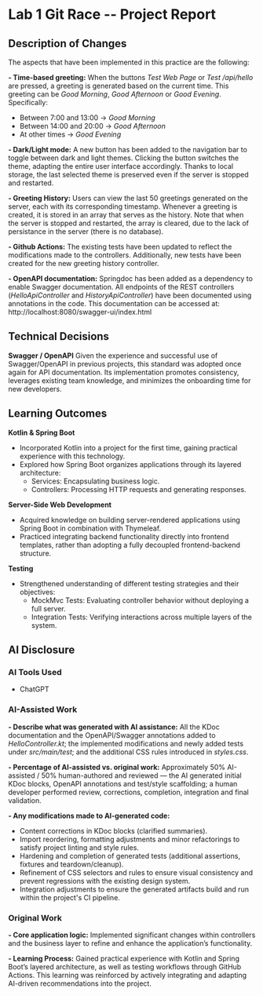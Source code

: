 # Lab 1 Git Race -- Project Report

## Description of Changes
The aspects that have been implemented in this practice are the following:

**- Time-based greeting:** When the buttons *Test Web Page* or *Test /api/hello* are pressed, a greeting is generated based on the current time. This greeting can be *Good Morning*, *Good Afternoon* or *Good Evening*. Specifically:  
  - Between 7:00 and 13:00 → *Good Morning*  
  - Between 14:00 and 20:00 → *Good Afternoon*  
  - At other times → *Good Evening*

**- Dark/Light mode:** A new button has been added to the navigation bar to toggle between dark and light themes. Clicking the button switches the theme, adapting the entire user interface accordingly. Thanks to local storage, the last selected theme is preserved even if the server is stopped and restarted.

**- Greeting History:** Users can view the last 50 greetings generated on the server, each with its corresponding timestamp. Whenever a greeting is created, it is stored in an array that serves as the history. Note that when the server is stopped and restarted, the array is cleared, due to the lack of persistance in the server (there is no database).

**- Github Actions:** The existing tests have been updated to reflect the modifications made to the controllers. Additionally, new tests have been created for the new greeting history controller.

**- OpenAPI documentation:** Springdoc has been added as a dependency to enable Swagger documentation. All endpoints of the REST controllers (*HelloApiController* and *HistoryApiController*) have been documented using annotations in the code. This documentation can be accessed at: http://localhost:8080/swagger-ui/index.html

## Technical Decisions

**Swagger / OpenAPI**
Given the experience and successful use of Swagger/OpenAPI in previous projects, this standard was adopted once again for API documentation. Its implementation promotes consistency, leverages existing team knowledge, and minimizes the onboarding time for new developers.

## Learning Outcomes

**Kotlin & Spring Boot**
- Incorporated Kotlin into a project for the first time, gaining practical experience with this technology.
- Explored how Spring Boot organizes applications through its layered architecture:
  - Services: Encapsulating business logic.
  - Controllers: Processing HTTP requests and generating responses.

**Server-Side Web Development**
- Acquired knowledge on building server-rendered applications using Spring Boot in combination with Thymeleaf.
- Practiced integrating backend functionality directly into frontend templates, rather than adopting a fully decoupled frontend-backend structure.

**Testing**
- Strengthened understanding of different testing strategies and their objectives:
  - MockMvc Tests: Evaluating controller behavior without deploying a full server.
  - Integration Tests: Verifying interactions across multiple layers of the system.

## AI Disclosure
### AI Tools Used
- ChatGPT

### AI-Assisted Work

**- Describe what was generated with AI assistance:** All the KDoc documentation and the OpenAPI/Swagger annotations added to *HelloController.kt*; the implemented modifications and newly added tests under *src/main/test*; and the additional CSS rules introduced in *styles.css*.

**- Percentage of AI-assisted vs. original work:** Approximately 50% AI-assisted / 50% human-authored and reviewed — the AI generated initial KDoc blocks, OpenAPI annotations and test/style scaffolding; a human developer performed review, corrections, completion, integration and final validation.

**- Any modifications made to AI-generated code:**
  - Content corrections in KDoc blocks (clarified summaries).
  - Import reordering, formatting adjustments and minor refactorings to satisfy project linting and style rules.
  - Hardening and completion of generated tests (additional assertions, fixtures and teardown/cleanup).
  - Refinement of CSS selectors and rules to ensure visual consistency and prevent regressions with the existing design system.
  - Integration adjustments to ensure the generated artifacts build and run within the project's CI pipeline.

### Original Work

**- Core application logic:** Implemented significant changes within controllers and the business layer to refine and enhance the application’s functionality.

**- Learning Process:** Gained practical experience with Kotlin and Spring Boot’s layered architecture, as well as testing workflows through GitHub Actions. This learning was reinforced by actively integrating and adapting AI-driven recommendations into the project.